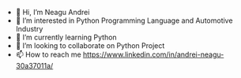- 👋 Hi, I’m Neagu Andrei
- 👀 I’m interested in Python Programming Language and Automotive Industry
- 🌱 I’m currently learning Python 
- 💞️ I’m looking to collaborate on Python Project
- 📫 How to reach me https://www.linkedin.com/in/andrei-neagu-30a37011a/

<!---
NAndrei313/NAndrei313 is a ✨ special ✨ repository because its `README.md` (this file) appears on your GitHub profile.
You can click the Preview link to take a look at your changes.
--->
